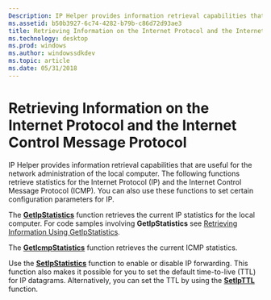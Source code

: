 ```yaml
---
Description: IP Helper provides information retrieval capabilities that are useful for the network administration of the local computer.
ms.assetid: b50b3927-6c74-4282-b79b-c86d72d93ae3
title: Retrieving Information on the Internet Protocol and the Internet Control Message Protocol
ms.technology: desktop
ms.prod: windows
ms.author: windowssdkdev
ms.topic: article
ms.date: 05/31/2018
---
```


# Retrieving Information on the Internet Protocol and the Internet Control Message Protocol

IP Helper provides information retrieval capabilities that are useful for the network administration of the local computer. The following functions retrieve statistics for the Internet Protocol (IP) and the Internet Control Message Protocol (ICMP). You can also use these functions to set certain configuration parameters for IP.

The [**GetIpStatistics**](/windows/desktop/api/Iphlpapi/nf-iphlpapi-getipstatistics) function retrieves the current IP statistics for the local computer. For code samples involving **GetIpStatistics** see [Retrieving Information Using GetIpStatistics](retrieving-information-using-getipstatistics.md).

The [**GetIcmpStatistics**](/windows/desktop/api/Iphlpapi/nf-iphlpapi-geticmpstatistics) function retrieves the current ICMP statistics.

Use the [**SetIpStatistics**](/windows/desktop/api/Iphlpapi/nf-iphlpapi-setipstatistics) function to enable or disable IP forwarding. This function also makes it possible for you to set the default time-to-live (TTL) for IP datagrams. Alternatively, you can set the TTL by using the [**SetIpTTL**](/windows/desktop/api/Iphlpapi/nf-iphlpapi-setipttl) function.

 

 



